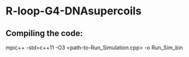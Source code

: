 # R-loop-G4-DNAsupercoils

## Compiling the code:
mpic++ -std=c++11 -O3 <path-to-Run_Simulation.cpp> -o Run_Sim_bin